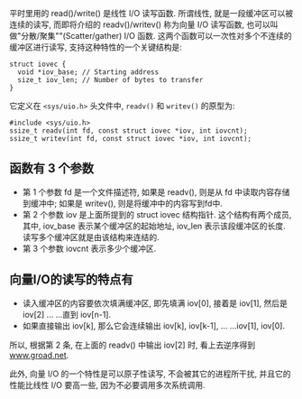 平时里用的 read()/write() 是线性 I/O 读写函数. 所谓线性, 就是一段缓冲区可以被连续的读写, 而即将介绍的 readv()/writev() 称为向量 I/O 读写函数, 也可以叫做"分散/聚集""(Scatter/gather) I/O 函数. 这两个函数可以一次性对多个不连续的缓冲区进行读写, 支持这种特性的一个关键结构是:

```
struct iovec {
  void *iov_base; // Starting address
  size_t iov_len; // Number of bytes to transfer
}
```

它定义在 `<sys/uio.h>` 头文件中, `readv()` 和 `writev()` 的原型为:

```
#include <sys/uio.h>
ssize_t readv(int fd, const struct iovec *iov, int iovcnt);
ssize_t writev(int fd, const struct iovec *iov, int iovcnt);
```

## 函数有 3 个参数
* 第 1 个参数 fd 是一个文件描述符, 如果是 readv(), 则是从 fd 中读取内容存储到缓冲中; 如果是 writev(), 则是将缓冲中的内容写到fd中.
* 第 2 个参数 iov 是上面所提到的 struct iovec 结构指针. 这个结构有两个成员, 其中, iov_base 表示某个缓冲区的起始地址, iov_len 表示该段缓冲区的长度. 读写多个缓冲区就是由该结构来连结的.
* 第 3 个参数 iovcnt 表示多少个缓冲区.

## 向量I/O的读写的特点有
* 读入缓冲区的内容要依次填满缓冲区, 即先填满 iov[0], 接着是 iov[1], 然后是 iov[2] ... ...直到 iov[n-1].
* 如果直接输出 iov[k], 那么它会连续输出 iov[k], iov[k-1], ... ...iov[1], iov[0].

所以, 根据第 2 条, 在上面的 readv() 中输出 iov[2] 时, 看上去逆序得到 www.groad.net.

此外, 向量 I/O 的一个特性是可以原子性读写, 不会被其它的进程所干扰, 并且它的性能比线性 I/O 要高一些, 因为不必要调用多次系统调用.
